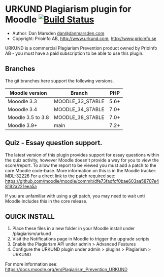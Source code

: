 # URKUND Plagiarism plugin for Moodle [![Build Status](https://travis-ci.org/danmarsden/moodle-plagiarism_urkund.svg?branch=main)](https://travis-ci.org/danmarsden/moodle-plagiarism_urkund)

* Author: Dan Marsden <dan@danmarsden.com>
* Copyright: Prioinfo AB, http://www.urkund.com, http://www.prioinfo.se

URKUND is a commercial Plagiarism Prevention product owned by PrioInfo AB - you must have a paid subscription to be able to use this plugin.

Branches
--------
The git branches here support the following versions.

| Moodle version     | Branch      | PHP  |
| ----------------- | ----------- | ---- |
| Mooodle 3.3   | MOODLE_33_STABLE | 5.6+ |
| Mooodle 3.4   | MOODLE_34_STABLE | 7.0+ |
| Moodle 3.5 to 3.8 | MOODLE_38_STABLE | 7.0+ |
| Moodle 3.9+ | main | 7.2+ |

## Quiz - Essay question support.
The latest version of this plugin provides support for essay questions within the quiz activity, however Moodle doesn't
provide a way for you to view the score/report. To allow the report to be viewed you must add a patch to the core Moodle code-base.
More information on this is in the Moodle tracker: [MDL-32226](https://tracker.moodle.org/browse/MDL-32226)
For a direct link to the patch required see: https://github.com/moodle/moodle/commit/dfe73fadfcf0bae603aa58707e48182a221eea5a

If you are unfamiliar with using a git patch, you may need to wait unti Moodle includes this in the core release.
## QUICK INSTALL
1. Place these files in a new folder in your Moodle install under /plagiarism/urkund
2. Visit the Notifications page in Moodle to trigger the upgrade scripts
3. Enable the Plagiarism API under admin > Advanced Features
4. Configure the URKUND plugin under admin > plugins > Plagiarism > URKUND

For more information see: https://docs.moodle.org/en/Plagiarism_Prevention_URKUND



